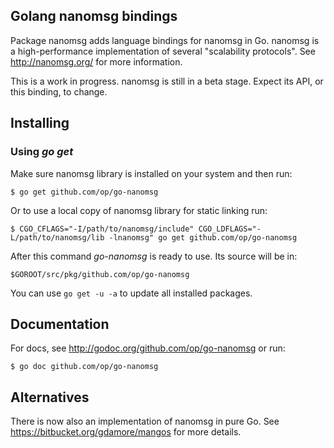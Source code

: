 ## Golang nanomsg bindings

Package nanomsg adds language bindings for nanomsg in Go. nanomsg is a
high-performance implementation of several "scalability protocols". See
http://nanomsg.org/ for more information.

This is a work in progress. nanomsg is still in a beta stage. Expect its
API, or this binding, to change.

## Installing

### Using *go get*

Make sure nanomsg library is installed on your system and then run:

    $ go get github.com/op/go-nanomsg

Or to use a local copy of nanomsg library for static linking run:

    $ CGO_CFLAGS="-I/path/to/nanomsg/include" CGO_LDFLAGS="-L/path/to/nanomsg/lib -lnanomsg" go get github.com/op/go-nanomsg

After this command *go-nanomsg* is ready to use. Its source will be in:

    $GOROOT/src/pkg/github.com/op/go-nanomsg

You can use `go get -u -a` to update all installed packages.

## Documentation

For docs, see http://godoc.org/github.com/op/go-nanomsg or run:

    $ go doc github.com/op/go-nanomsg

## Alternatives

There is now also an implementation of nanomsg in pure Go. See
https://bitbucket.org/gdamore/mangos for more details.
